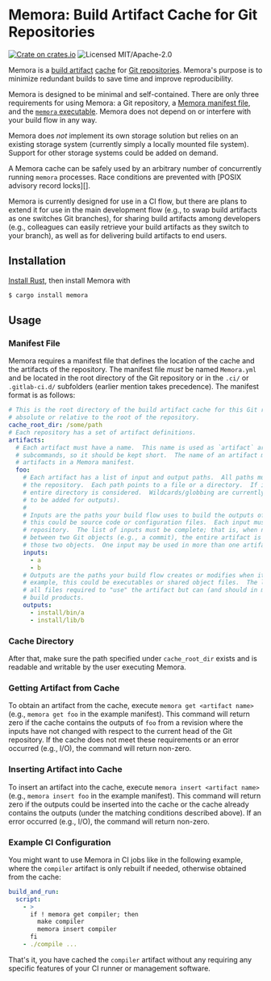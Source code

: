 # Memora: Build Artifact Cache for Git Repositories

[![Crate on crates.io](https://img.shields.io/crates/v/memora)](https://crates.io/crates/memora)
![Licensed MIT/Apache-2.0](https://img.shields.io/crates/l/memora)

Memora is a [build artifact][] [cache][] for [Git repositories][].  Memora's purpose is to minimize
redundant builds to save time and improve reproducibility.

Memora is designed to be minimal and self-contained.  There are only three requirements for using
Memora: a Git repository, a [Memora manifest file](#manifest-file), and the
[`memora` executable](#installation).  Memora does not depend on or interfere with your build flow
in any way.

Memora does *not* implement its own storage solution but relies on an existing storage system
(currently simply a locally mounted file system).  Support for other storage systems could be added
on demand.

A Memora cache can be safely used by an arbitrary number of concurrently running `memora` processes.
Race conditions are prevented with [POSIX advisory record locks][].

Memora is currently designed for use in a CI flow, but there are plans to extend it for use in the
main development flow (e.g., to swap build artifacts as one switches Git branches), for sharing
build artifacts among developers (e.g., colleagues can easily retrieve your build artifacts as they
switch to your branch), as well as for delivering build artifacts to end users.


## Installation

[Install Rust](https://doc.rust-lang.org/book/ch01-01-installation.html), then install Memora with
```sh
$ cargo install memora
```


## Usage

### Manifest File

Memora requires a manifest file that defines the location of the cache and the artifacts of the
repository.  The manifest file *must* be named `Memora.yml` and be located in the root directory of
the Git repository or in the `.ci/` or `.gitlab-ci.d/` subfolders (earlier mention takes
precedence).  The manifest format is as follows:
```yaml
# This is the root directory of the build artifact cache for this Git repository.  The path can be
# absolute or relative to the root of the repository.
cache_root_dir: /some/path
# Each repository has a set of artifact definitions.
artifacts:
  # Each artifact must have a name.  This name is used as `artifact` argument to Memora
  # subcommands, so it should be kept short.  The name of an artifact must be unique among all
  # artifacts in a Memora manifest.
  foo:
    # Each artifact has a list of input and output paths.  All paths must be relative to the root of
    # the repository.  Each path points to a file or a directory.  If it points to a directory, the
    # entire directory is considered.  Wildcards/globbing are currently not supported (but planned
    # to be added for outputs).
    #
    # Inputs are the paths your build flow uses to build the outputs of an artifact.  For example,
    # this could be source code or configuration files.  Each input must be checked into the Git
    # repository.  The list of inputs must be complete; that is, when none of the inputs changes
    # between two Git objects (e.g., a commit), the entire artifact is considered identical for
    # those two objects.  One input may be used in more than one artifact.
    inputs:
      - a
      - b
    # Outputs are the paths your build flow creates or modifies when it builds an artifact.  For
    # example, this could be executables or shared object files.  The list of outputs must contain
    # all files required to "use" the artifact but can (and should in most cases) omit intermediate
    # build products.
    outputs:
      - install/bin/a
      - install/lib/b
```

### Cache Directory

After that, make sure the path specified under `cache_root_dir` exists and is readable and writable
by the user executing Memora.

### Getting Artifact from Cache

To obtain an artifact from the cache, execute `memora get <artifact name>` (e.g., `memora get foo`
in the example manifest).  This command will return zero if the cache contains the outputs of `foo`
from a revision where the inputs have not changed with respect to the current head of the Git
repository.  If the cache does not meet these requirements or an error occurred (e.g., I/O), the
command will return non-zero.

### Inserting Artifact into Cache

To insert an artifact into the cache, execute `memora insert <artifact name>` (e.g.,
`memora insert foo` in the example manifest).  This command will return zero if the outputs could be
inserted into the cache or the cache already contains the outputs (under the matching conditions
described above).  If an error occurred (e.g., I/O), the command will return non-zero.

### Example CI Configuration

You might want to use Memora in CI jobs like in the following example, where the `compiler` artifact
is only rebuilt if needed, otherwise obtained from the cache:
```yaml
build_and_run:
  script:
    - >
      if ! memora get compiler; then
        make compiler
        memora insert compiler
      fi
    - ./compile ...
```
That's it, you have cached the `compiler` artifact without any requiring any specific features of
your CI runner or management software.


[build artifact]: https://en.wikipedia.org/wiki/Software_repository#Artifacts_and_packages
[cache]: https://en.wikipedia.org/wiki/Cache_(computing)
[Git repositories]: https://git-scm.com/
